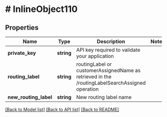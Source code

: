 # # InlineObject110

## Properties

Name | Type | Description | Notes
------------ | ------------- | ------------- | -------------
**private_key** | **string** | API key required to validate your application |
**routing_label** | **string** | routingLabel or customerAssignedName as retrieved in the /routingLabelSearchAssigned operation |
**new_routing_label** | **string** | New routing label name |

[[Back to Model list]](../../README.md#models) [[Back to API list]](../../README.md#endpoints) [[Back to README]](../../README.md)
